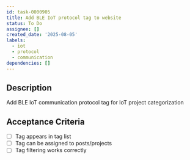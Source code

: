```yaml
---
id: task-0000905
title: Add BLE IoT protocol tag to website
status: To Do
assignee: []
created_date: '2025-08-05'
labels:
  - iot
  - protocol
  - communication
dependencies: []
---
```


## Description

Add BLE IoT communication protocol tag for IoT project categorization

## Acceptance Criteria

- [ ] Tag appears in tag list
- [ ] Tag can be assigned to posts/projects
- [ ] Tag filtering works correctly
